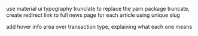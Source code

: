 use material ui typography trunclate to replace the yarn package truncate, create redirect link to full news page for each article using unique slug

add hover info area over transaction type, explaining what each one means